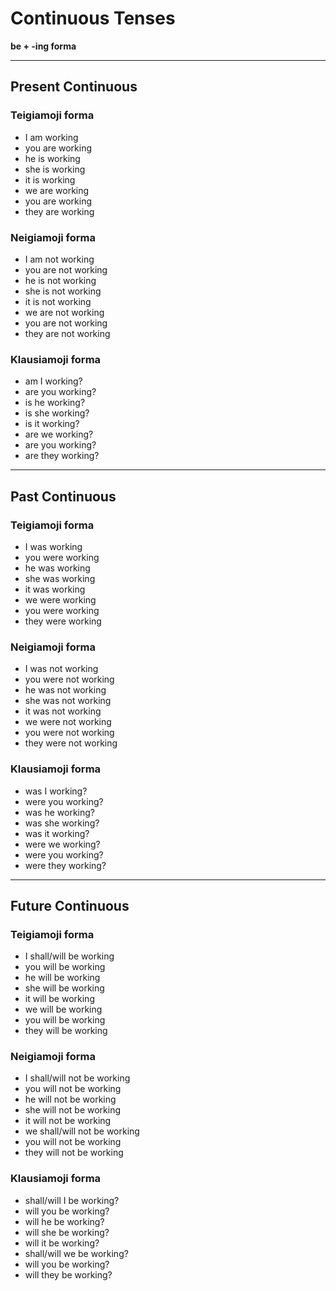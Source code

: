 # Continuous Tenses
**be + -ing forma**

---

## Present Continuous

### Teigiamoji forma
- I am working  
- you are working  
- he is working  
- she is working  
- it is working  
- we are working  
- you are working  
- they are working  

### Neigiamoji forma
- I am not working  
- you are not working  
- he is not working  
- she is not working  
- it is not working  
- we are not working  
- you are not working  
- they are not working  

### Klausiamoji forma
- am I working?  
- are you working?  
- is he working?  
- is she working?  
- is it working?  
- are we working?  
- are you working?  
- are they working?  

---

## Past Continuous

### Teigiamoji forma
- I was working  
- you were working  
- he was working  
- she was working  
- it was working  
- we were working  
- you were working  
- they were working  

### Neigiamoji forma
- I was not working  
- you were not working  
- he was not working  
- she was not working  
- it was not working  
- we were not working  
- you were not working  
- they were not working  

### Klausiamoji forma
- was I working?  
- were you working?  
- was he working?  
- was she working?  
- was it working?  
- were we working?  
- were you working?  
- were they working?  

---

## Future Continuous

### Teigiamoji forma
- I shall/will be working  
- you will be working  
- he will be working  
- she will be working  
- it will be working  
- we will be working  
- you will be working  
- they will be working  

### Neigiamoji forma
- I shall/will not be working  
- you will not be working  
- he will not be working  
- she will not be working  
- it will not be working  
- we shall/will not be working  
- you will not be working  
- they will not be working  

### Klausiamoji forma
- shall/will I be working?  
- will you be working?  
- will he be working?  
- will she be working?  
- will it be working?  
- shall/will we be working?  
- will you be working?  
- will they be working?  

